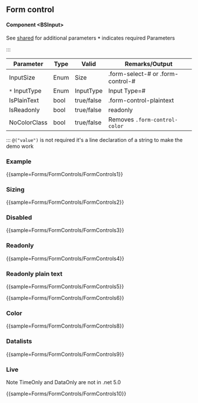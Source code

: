 ﻿## Form control
#### Component \<BSInput\>
See [shared](forms/shared) for additional parameters
**`*`** indicates required Parameters
    
:::

| Parameter     | Type | Valid      | Remarks/Output                    | 
|---------------|------|------------|-----------------------------------|
| InputSize     | Enum | Size       | .form-select-# or .form-control-# | {.table-striped .p-2}
| `*` InputType | Enum | InputType  | Input Type=#                      |
| IsPlainText   | bool | true/false | .form-control-plaintext           |
| IsReadonly    | bool | true/false | readonly                          |
| NoColorClass  | bool | true/false | Removes `.form-control-color`     |

:::
`@("value")` is not required it's a line declaration of a string to make the demo work

### Example

{{sample=Forms/FormControls/FormControls1}}

### Sizing

{{sample=Forms/FormControls/FormControls2}}

### Disabled

{{sample=Forms/FormControls/FormControls3}}

### Readonly

{{sample=Forms/FormControls/FormControls4}}

### Readonly plain text

{{sample=Forms/FormControls/FormControls5}}

{{sample=Forms/FormControls/FormControls6}}

### Color

{{sample=Forms/FormControls/FormControls8}}

### Datalists

{{sample=Forms/FormControls/FormControls9}}

### Live
Note TimeOnly and DataOnly are not in .net 5.0 

{{sample=Forms/FormControls/FormControls10}}